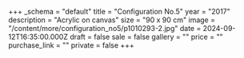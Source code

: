 +++
_schema = "default"
title = "Configuration No.5"
year = "2017"
description = "Acrylic on canvas"
size = "90 x 90 cm"
image = "/content/more/configuration_no5/p1010293-2.jpg"
date = 2024-09-12T16:35:00.000Z
draft = false
sale = false
gallery = ""
price = ""
purchase_link = ""
private = false
+++
